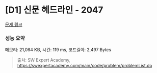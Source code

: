 # [D1] 신문 헤드라인 - 2047 

[문제 링크](https://swexpertacademy.com/main/code/problem/problemDetail.do?contestProbId=AV5QKsLaAy0DFAUq) 

### 성능 요약

메모리: 21,064 KB, 시간: 119 ms, 코드길이: 2,497 Bytes



> 출처: SW Expert Academy, https://swexpertacademy.com/main/code/problem/problemList.do